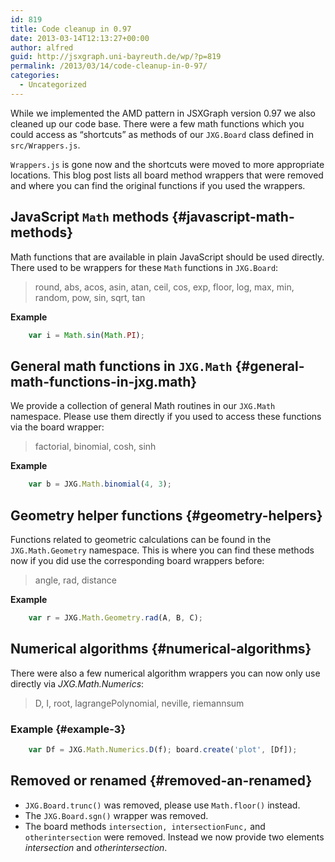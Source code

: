 ```yaml
---
id: 819
title: Code cleanup in 0.97
date: 2013-03-14T12:13:27+00:00
author: alfred
guid: http://jsxgraph.uni-bayreuth.de/wp/?p=819
permalink: /2013/03/14/code-cleanup-in-0-97/
categories:
  - Uncategorized
---
```

While we implemented the AMD pattern in JSXGraph version 0.97 we also cleaned up our code base. There were a few math functions which you could access as &#8220;shortcuts&#8221; as methods of our `JXG.Board` class defined in `src/Wrappers.js`.

`Wrappers.js` is gone now and the shortcuts were moved to more appropriate locations. This blog post lists all board method wrappers that were removed and where you can find the original functions if you used the wrappers.

## JavaScript `Math` methods {#javascript-math-methods}

Math functions that are available in plain JavaScript should be used directly. There used to be wrappers for these `Math` functions in `JXG.Board`:

> round, abs, acos, asin, atan, ceil, cos, exp, floor, log, max, min, random, pow, sin, sqrt, tan

**Example**

```javascript
    var i = Math.sin(Math.PI);
```

## General math functions in `JXG.Math` {#general-math-functions-in-jxg.math}

We provide a collection of general Math routines in our `JXG.Math` namespace. Please use them directly if you used to access these functions via the board wrapper:

> factorial, binomial, cosh, sinh

**Example**

```javascript
    var b = JXG.Math.binomial(4, 3);
```

## Geometry helper functions {#geometry-helpers}

Functions related to geometric calculations can be found in the `JXG.Math.Geometry` namespace. This is where you can find these methods now if you did use the corresponding board wrappers before:

> angle, rad, distance

**Example**

```javascript
    var r = JXG.Math.Geometry.rad(A, B, C);
```

## Numerical algorithms {#numerical-algorithms}

There were also a few numerical algorithm wrappers you can now only use directly via _JXG.Math.Numerics_:

> D, I, root, lagrangePolynomial, neville, riemannsum

### Example {#example-3}

```javascript
    var Df = JXG.Math.Numerics.D(f); board.create('plot', [Df]);
```

## Removed or renamed {#removed-an-renamed}

* `JXG.Board.trunc()` was removed, please use `Math.floor()` instead.
* The `JXG.Board.sgn()` wrapper was removed.
* The board methods `intersection, intersectionFunc,` and `otherintersection` were removed. Instead we now provide two elements _intersection_ and _otherintersection_.